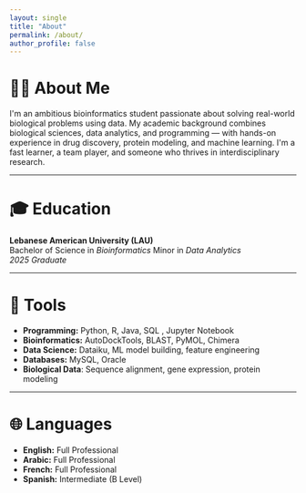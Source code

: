 ```yaml
---
layout: single
title: "About"
permalink: /about/
author_profile: false
---
```


# 👩‍💻 About Me

I'm an ambitious bioinformatics student passionate about solving real-world biological problems using data. My academic background combines biological sciences, data analytics, and programming — with hands-on experience in drug discovery, protein modeling, and machine learning. I'm a fast learner, a team player, and someone who thrives in interdisciplinary research.

---

# 🎓 Education

**Lebanese American University (LAU)**  
Bachelor of Science in *Bioinformatics* 
Minor in *Data Analytics*  
                         *2025 Graduate*

---

# 🧠 Tools

- **Programming:** Python, R, Java, SQL , Jupyter Notebook
- **Bioinformatics:** AutoDockTools, BLAST, PyMOL, Chimera  
- **Data Science:** Dataiku, ML model building, feature engineering
- **Databases:** MySQL, Oracle
- **Biological Data**: Sequence alignment, gene expression, protein modeling


---

# 🌐 Languages

- **English:** Full Professional  
- **Arabic:** Full Professional  
- **French:** Full Professional  
- **Spanish:** Intermediate (B Level)


